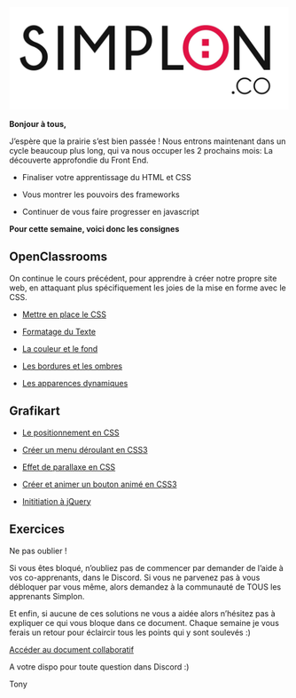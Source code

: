 ![image alt text](image_0.jpg)

**Bonjour à tous,**

J’espère que la prairie s’est bien passée ! Nous entrons maintenant dans un cycle beaucoup plus long, qui va nous occuper les 2 prochains mois: La découverte approfondie du Front End.

* Finaliser votre apprentissage du HTML et CSS

* Vous montrer les pouvoirs des frameworks

* Continuer de vous faire progresser en javascript

**Pour cette semaine, voici donc les consignes**

## OpenClassrooms

On continue le cours précédent, pour apprendre à créer notre propre site web, en attaquant plus spécifiquement les joies de la mise en forme avec le CSS.

* [Mettre en place le CSS](https://openclassrooms.com/courses/apprenez-a-creer-votre-site-web-avec-html5-et-css3/mettre-en-place-le-css)

* [Formatage du Texte](https://openclassrooms.com/courses/apprenez-a-creer-votre-site-web-avec-html5-et-css3/formatage-du-texte)

* [La couleur et le fond](https://openclassrooms.com/courses/apprenez-a-creer-votre-site-web-avec-html5-et-css3/la-couleur-et-le-fond)

* [Les bordures et les ombres](https://openclassrooms.com/courses/apprenez-a-creer-votre-site-web-avec-html5-et-css3/les-bordures-et-les-ombres)

* [Les apparences dynamiques](https://openclassrooms.com/courses/apprenez-a-creer-votre-site-web-avec-html5-et-css3/creation-d-apparences-dynamiques)

## Grafikart

* [Le positionnement en CSS](https://www.grafikart.fr/tutoriels/html-css/positionner-css-83)

* [Créer un menu déroulant en CSS3](https://www.grafikart.fr/tutoriels/html-css/menu-deroulant-css-32)

* [Effet de parallaxe en CSS](https://www.grafikart.fr/tutoriels/html-css/parallaxe-css-88)

* [Créer et animer un bouton animé en CSS3](https://www.grafikart.fr/tutoriels/html-css/creer-et-animer-un-bouton-en-css3-214)

* [Inititiation à jQuery](https://www.grafikart.fr/tutoriels/jquery/initiation-jquery-84)

## Exercices



Ne pas oublier !

Si vous êtes bloqué, n’oubliez pas de commencer par demander de l’aide à vos co-apprenants, dans le Discord. Si vous ne parvenez pas à vous débloquer par vous même, alors demandez à la communauté de TOUS les apprenants Simplon.

Et enfin, si aucune de ces solutions ne vous a aidée alors n’hésitez pas à expliquer ce qui vous bloque dans ce document. Chaque semaine je vous ferais un retour pour éclaircir tous les points qui y sont soulevés :)

[Accéder au document collaboratif](https://annuel.framapad.org/p/KJHQSdqjkhda76)

A votre dispo pour toute question dans Discord :)

Tony
